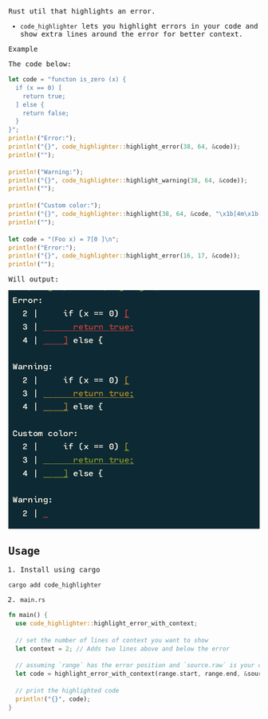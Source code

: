 <samp>

Rust util that highlights an error.

- `code_highlighter` lets you highlight errors in your code and show extra lines around the error for better context.



Example

The code below:

```rust
let code = "functon is_zero (x) {
  if (x == 0) [
    return true;
  ] else {
    return false;
  }
}";
println!("Error:");
println!("{}", code_highlighter::highlight_error(38, 64, &code));
println!("");

println!("Warning:");
println!("{}", code_highlighter::highlight_warning(38, 64, &code));
println!("");

println!("Custom color:");
println!("{}", code_highlighter::highlight(38, 64, &code, "\x1b[4m\x1b[32m"));
println!("");

let code = "(Foo x) = 7[0 ]\n";
println!("Error:");
println!("{}", code_highlighter::highlight_error(16, 17, &code));
println!("");
```

Will output:

![example](./example.png)


## Usage

1. Install using cargo

```shell
cargo add code_highlighter

```

2. `main.rs`

```rust
fn main() {
  use code_highlighter::highlight_error_with_context;

  // set the number of lines of context you want to show
  let context = 2; // Adds two lines above and below the error

  // assuming `range` has the error position and `source.raw` is your code
  let code = highlight_error_with_context(range.start, range.end, &source.raw, context);

  // print the highlighted code
  println!("{}", code);
}
```
